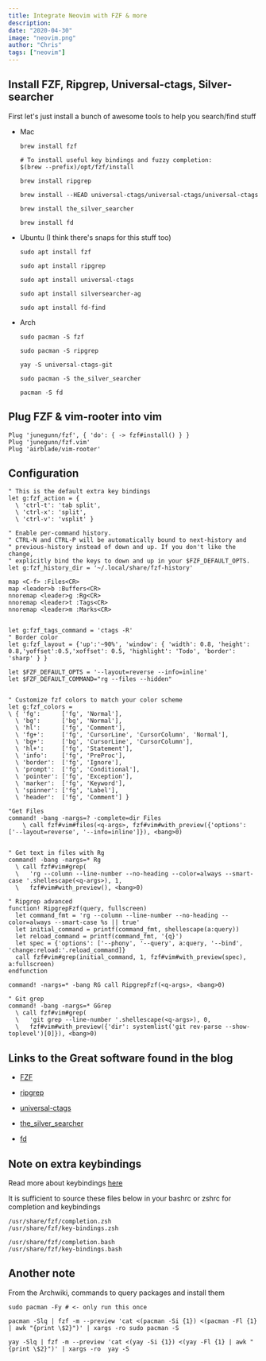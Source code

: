 ```yaml
---
title: Integrate Neovim with FZF & more
description:
date: "2020-04-30"
image: "neovim.png"
author: "Chris"
tags: ["neovim"]
---
```


## Install FZF, Ripgrep, Universal-ctags, Silver-searcher

First let's just install a bunch of awesome tools to help you search/find stuff

- Mac

  ```
  brew install fzf

  # To install useful key bindings and fuzzy completion:
  $(brew --prefix)/opt/fzf/install

  brew install ripgrep

  brew install --HEAD universal-ctags/universal-ctags/universal-ctags

  brew install the_silver_searcher

  brew install fd
  ```

- Ubuntu (I think there's snaps for this stuff too)

  ```
  sudo apt install fzf

  sudo apt install ripgrep

  sudo apt install universal-ctags

  sudo apt install silversearcher-ag

  sudo apt install fd-find
  ```

- Arch

  ```
  sudo pacman -S fzf

  sudo pacman -S ripgrep

  yay -S universal-ctags-git

  sudo pacman -S the_silver_searcher

  pacman -S fd
  ```

## Plug FZF & vim-rooter into vim

```
Plug 'junegunn/fzf', { 'do': { -> fzf#install() } }
Plug 'junegunn/fzf.vim'
Plug 'airblade/vim-rooter'
```

## Configuration

```
" This is the default extra key bindings
let g:fzf_action = {
  \ 'ctrl-t': 'tab split',
  \ 'ctrl-x': 'split',
  \ 'ctrl-v': 'vsplit' }

" Enable per-command history.
" CTRL-N and CTRL-P will be automatically bound to next-history and
" previous-history instead of down and up. If you don't like the change,
" explicitly bind the keys to down and up in your $FZF_DEFAULT_OPTS.
let g:fzf_history_dir = '~/.local/share/fzf-history'

map <C-f> :Files<CR>
map <leader>b :Buffers<CR>
nnoremap <leader>g :Rg<CR>
nnoremap <leader>t :Tags<CR>
nnoremap <leader>m :Marks<CR>


let g:fzf_tags_command = 'ctags -R'
" Border color
let g:fzf_layout = {'up':'~90%', 'window': { 'width': 0.8, 'height': 0.8,'yoffset':0.5,'xoffset': 0.5, 'highlight': 'Todo', 'border': 'sharp' } }

let $FZF_DEFAULT_OPTS = '--layout=reverse --info=inline'
let $FZF_DEFAULT_COMMAND="rg --files --hidden"


" Customize fzf colors to match your color scheme
let g:fzf_colors =
\ { 'fg':      ['fg', 'Normal'],
  \ 'bg':      ['bg', 'Normal'],
  \ 'hl':      ['fg', 'Comment'],
  \ 'fg+':     ['fg', 'CursorLine', 'CursorColumn', 'Normal'],
  \ 'bg+':     ['bg', 'CursorLine', 'CursorColumn'],
  \ 'hl+':     ['fg', 'Statement'],
  \ 'info':    ['fg', 'PreProc'],
  \ 'border':  ['fg', 'Ignore'],
  \ 'prompt':  ['fg', 'Conditional'],
  \ 'pointer': ['fg', 'Exception'],
  \ 'marker':  ['fg', 'Keyword'],
  \ 'spinner': ['fg', 'Label'],
  \ 'header':  ['fg', 'Comment'] }

"Get Files
command! -bang -nargs=? -complete=dir Files
    \ call fzf#vim#files(<q-args>, fzf#vim#with_preview({'options': ['--layout=reverse', '--info=inline']}), <bang>0)


" Get text in files with Rg
command! -bang -nargs=* Rg
  \ call fzf#vim#grep(
  \   'rg --column --line-number --no-heading --color=always --smart-case '.shellescape(<q-args>), 1,
  \   fzf#vim#with_preview(), <bang>0)

" Ripgrep advanced
function! RipgrepFzf(query, fullscreen)
  let command_fmt = 'rg --column --line-number --no-heading --color=always --smart-case %s || true'
  let initial_command = printf(command_fmt, shellescape(a:query))
  let reload_command = printf(command_fmt, '{q}')
  let spec = {'options': ['--phony', '--query', a:query, '--bind', 'change:reload:'.reload_command]}
  call fzf#vim#grep(initial_command, 1, fzf#vim#with_preview(spec), a:fullscreen)
endfunction

command! -nargs=* -bang RG call RipgrepFzf(<q-args>, <bang>0)

" Git grep
command! -bang -nargs=* GGrep
  \ call fzf#vim#grep(
  \   'git grep --line-number '.shellescape(<q-args>), 0,
  \   fzf#vim#with_preview({'dir': systemlist('git rev-parse --show-toplevel')[0]}), <bang>0)
```

## Links to the Great software found in the blog

- [FZF](https://github.com/junegunn/fzf.vim)

- [ripgrep](https://github.com/BurntSushi/ripgrep)

- [universal-ctags](https://github.com/universal-ctags/ctags)

- [the_silver_searcher](https://github.com/ggreer/the_silver_searcher)

- [fd](https://github.com/sharkdp/fd)

## Note on extra keybindings

Read more about keybindings [here](https://wiki.archlinux.org/index.php/Fzf)

It is sufficient to source these files below in your bashrc or zshrc for completion and keybindings

```
/usr/share/fzf/completion.zsh
/usr/share/fzf/key-bindings.zsh

/usr/share/fzf/completion.bash
/usr/share/fzf/key-bindings.bash
```

## Another note

From the Archwiki, commands to query packages and install them

```
sudo pacman -Fy # <- only run this once

pacman -Slq | fzf -m --preview 'cat <(pacman -Si {1}) <(pacman -Fl {1} | awk "{print \$2}")' | xargs -ro sudo pacman -S

yay -Slq | fzf -m --preview 'cat <(yay -Si {1}) <(yay -Fl {1} | awk "{print \$2}")' | xargs -ro  yay -S
```
